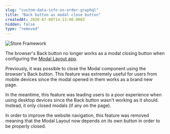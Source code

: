 ```yaml
---
slug: "custom-data-info-on-order-graphql"
title: "Back button as modal close button"
createdAt: 2020-07-08T14:13:00.000Z
hidden: false
type: "removed"
---
```


![Store Framework](https://img.shields.io/badge/-Store%20Framework-red)

The browser's Back button no longer works as a modal closing button when configuring the [Modal Layout app](https://vtex.io/docs/components/all/vtex.modal-layout/).  

Previously, it was possible to close the Modal component using the browser's Back button. This feature was extremely useful for users from mobile devices since the modal opened in them works as a brand new page.

In the meantime, this feature was leading users to a poor experience when using desktop devices since the Back button wasn't working as it should. Instead, it only closed modals (if any on the page).  

In order to improve the website navigation, this feature was removed meaning that the Modal Layout now depends on its own button in order to be properly closed.
